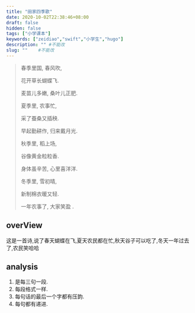 ```yaml
---
title: "田家四季歌"
date: 2020-10-02T22:38:46+08:00
draft: false
hidden: false
tags: ["小学课本"]
keywords: ["zeidiao","swift","小学生","hugo"]
description: "" #不能改
slug: ""    #不能改
---
```


> 春季里国, 春风吹,
>
> 花开草长蝴蝶飞.
>
> 麦苗儿多嫩, 桑叶儿正肥.
>
> 夏季里, 农事忙,
>
> 采了蚕桑又插秧.
>
> 早起勤耕作, 归来戴月光.
>
> 秋季里, 稻上场,
>
> 谷像黄金粒粒香.
>
> 身体虽辛苦, 心里喜洋洋.
>
> 冬季里, 雪初晴,
>
> 新制棉衣暖又轻.
>
> 一年农事了, 大家笑盈 .

## overView

这是一首诗,说了春天蝴蝶在飞,夏天农民都在忙,秋天谷子可以吃了,冬天一年过去了,农民笑哈哈

## analysis 

1. 是每三句一段.
2. 每段格式一样. 
3. 每句话的最后一个字都有压韵.
4. 每句都有递进.